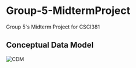 # Group-5-MidtermProject
Group 5's Midterm Project for CSCI381 

## Conceptual Data Model

![CDM](https://github.com/Nwiradiradja/Dummy/blob/main/CDMProject2.png?raw=true)
